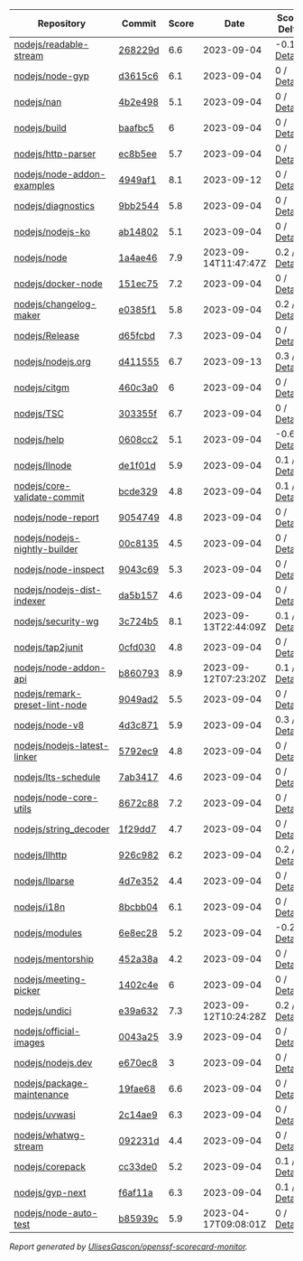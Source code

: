 <!-- OPENSSF-SCORECARD-MONITOR:START -->

| Repository | Commit | Score | Date | Score Delta | Report | StepSecurity |
| -- | -- | -- | -- | -- | -- | -- |
| [nodejs/readable-stream](https://github.com/nodejs/readable-stream) | [268229d](https://github.com/nodejs/readable-stream/commit/268229d67620d092ea4d64de5416f55997eadbaa) | 6.6 | 2023-09-04 | -0.1 / [Details](https://kooltheba.github.io/openssf-scorecard-api-visualizer/#/projects/github.com/nodejs/readable-stream/compare/268229d67620d092ea4d64de5416f55997eadbaa/268229d67620d092ea4d64de5416f55997eadbaa) | [View](https://kooltheba.github.io/openssf-scorecard-api-visualizer/#/projects/github.com/nodejs/readable-stream/commit/268229d67620d092ea4d64de5416f55997eadbaa) | [Fix it](https://app.stepsecurity.io/securerepo?repo=nodejs/readable-stream) |
| [nodejs/node-gyp](https://github.com/nodejs/node-gyp) | [d3615c6](https://github.com/nodejs/node-gyp/commit/d3615c66f7e7a65de48ce9860b1fe13710d20988) | 6.1 | 2023-09-04 | 0 / [Details](https://kooltheba.github.io/openssf-scorecard-api-visualizer/#/projects/github.com/nodejs/node-gyp/compare/445c28fabc5fbdf9c3bb3341fb70660a3530f6ad/d3615c66f7e7a65de48ce9860b1fe13710d20988) | [View](https://kooltheba.github.io/openssf-scorecard-api-visualizer/#/projects/github.com/nodejs/node-gyp/commit/d3615c66f7e7a65de48ce9860b1fe13710d20988) | [Fix it](https://app.stepsecurity.io/securerepo?repo=nodejs/node-gyp) |
| [nodejs/nan](https://github.com/nodejs/nan) | [4b2e498](https://github.com/nodejs/nan/commit/4b2e498b011fdcec517827c1b1e697516007d72e) | 5.1 | 2023-09-04 | 0 / [Details](https://kooltheba.github.io/openssf-scorecard-api-visualizer/#/projects/github.com/nodejs/nan/compare/4b2e498b011fdcec517827c1b1e697516007d72e/4b2e498b011fdcec517827c1b1e697516007d72e) | [View](https://kooltheba.github.io/openssf-scorecard-api-visualizer/#/projects/github.com/nodejs/nan/commit/4b2e498b011fdcec517827c1b1e697516007d72e) | [Fix it](https://app.stepsecurity.io/securerepo?repo=nodejs/nan) |
| [nodejs/build](https://github.com/nodejs/build) | [baafbc5](https://github.com/nodejs/build/commit/baafbc57fce4adbd451683770f5f8152da20dba8) | 6 | 2023-09-04 | 0 / [Details](https://kooltheba.github.io/openssf-scorecard-api-visualizer/#/projects/github.com/nodejs/build/compare/01d576e51d4e523d6b346cb96557b6ec96ea8cfc/baafbc57fce4adbd451683770f5f8152da20dba8) | [View](https://kooltheba.github.io/openssf-scorecard-api-visualizer/#/projects/github.com/nodejs/build/commit/baafbc57fce4adbd451683770f5f8152da20dba8) | [Fix it](https://app.stepsecurity.io/securerepo?repo=nodejs/build) |
| [nodejs/http-parser](https://github.com/nodejs/http-parser) | [ec8b5ee](https://github.com/nodejs/http-parser/commit/ec8b5ee63f0e51191ea43bb0c6eac7bfbff3141d) | 5.7 | 2023-09-04 | 0 / [Details](https://kooltheba.github.io/openssf-scorecard-api-visualizer/#/projects/github.com/nodejs/http-parser/compare/ec8b5ee63f0e51191ea43bb0c6eac7bfbff3141d/ec8b5ee63f0e51191ea43bb0c6eac7bfbff3141d) | [View](https://kooltheba.github.io/openssf-scorecard-api-visualizer/#/projects/github.com/nodejs/http-parser/commit/ec8b5ee63f0e51191ea43bb0c6eac7bfbff3141d) | [Fix it](https://app.stepsecurity.io/securerepo?repo=nodejs/http-parser) |
| [nodejs/node-addon-examples](https://github.com/nodejs/node-addon-examples) | [4949af1](https://github.com/nodejs/node-addon-examples/commit/4949af1f3483a17adce1ee91084b93f70a9066b3) | 8.1 | 2023-09-12 | 0 / [Details](https://kooltheba.github.io/openssf-scorecard-api-visualizer/#/projects/github.com/nodejs/node-addon-examples/compare/013797cb89bfe1e901b502128ae6fb59879da3a9/4949af1f3483a17adce1ee91084b93f70a9066b3) | [View](https://kooltheba.github.io/openssf-scorecard-api-visualizer/#/projects/github.com/nodejs/node-addon-examples/commit/4949af1f3483a17adce1ee91084b93f70a9066b3) | [Fix it](https://app.stepsecurity.io/securerepo?repo=nodejs/node-addon-examples) |
| [nodejs/diagnostics](https://github.com/nodejs/diagnostics) | [9bb2544](https://github.com/nodejs/diagnostics/commit/9bb2544d2ec205d9364e99331262ea97b5f8446b) | 5.8 | 2023-09-04 | 0 / [Details](https://kooltheba.github.io/openssf-scorecard-api-visualizer/#/projects/github.com/nodejs/diagnostics/compare/9bb2544d2ec205d9364e99331262ea97b5f8446b/9bb2544d2ec205d9364e99331262ea97b5f8446b) | [View](https://kooltheba.github.io/openssf-scorecard-api-visualizer/#/projects/github.com/nodejs/diagnostics/commit/9bb2544d2ec205d9364e99331262ea97b5f8446b) | [Fix it](https://app.stepsecurity.io/securerepo?repo=nodejs/diagnostics) |
| [nodejs/nodejs-ko](https://github.com/nodejs/nodejs-ko) | [ab14802](https://github.com/nodejs/nodejs-ko/commit/ab14802dc2e7288bdc4353a24176dce2f4ba9dff) | 5.1 | 2023-09-04 | 0 / [Details](https://kooltheba.github.io/openssf-scorecard-api-visualizer/#/projects/github.com/nodejs/nodejs-ko/compare/ab14802dc2e7288bdc4353a24176dce2f4ba9dff/ab14802dc2e7288bdc4353a24176dce2f4ba9dff) | [View](https://kooltheba.github.io/openssf-scorecard-api-visualizer/#/projects/github.com/nodejs/nodejs-ko/commit/ab14802dc2e7288bdc4353a24176dce2f4ba9dff) | [Fix it](https://app.stepsecurity.io/securerepo?repo=nodejs/nodejs-ko) |
| [nodejs/node](https://github.com/nodejs/node) | [1a4ae46](https://github.com/nodejs/node/commit/1a4ae462f8d2c08a6f35c64fc0598d64de1605d5) | 7.9 | 2023-09-14T11:47:47Z | 0.2 / [Details](https://kooltheba.github.io/openssf-scorecard-api-visualizer/#/projects/github.com/nodejs/node/compare/6bb400f8ec0d276b09441abaedb6cd859f593ccf/1a4ae462f8d2c08a6f35c64fc0598d64de1605d5) | [View](https://kooltheba.github.io/openssf-scorecard-api-visualizer/#/projects/github.com/nodejs/node/commit/1a4ae462f8d2c08a6f35c64fc0598d64de1605d5) | [Fix it](https://app.stepsecurity.io/securerepo?repo=nodejs/node) |
| [nodejs/docker-node](https://github.com/nodejs/docker-node) | [151ec75](https://github.com/nodejs/docker-node/commit/151ec75067877000120d634fc7fd2a18c544e3d4) | 7.2 | 2023-09-04 | 0 / [Details](https://kooltheba.github.io/openssf-scorecard-api-visualizer/#/projects/github.com/nodejs/docker-node/compare/a98a5139e7296003e489d77a387a1fd355693fdf/151ec75067877000120d634fc7fd2a18c544e3d4) | [View](https://kooltheba.github.io/openssf-scorecard-api-visualizer/#/projects/github.com/nodejs/docker-node/commit/151ec75067877000120d634fc7fd2a18c544e3d4) | [Fix it](https://app.stepsecurity.io/securerepo?repo=nodejs/docker-node) |
| [nodejs/changelog-maker](https://github.com/nodejs/changelog-maker) | [e0385f1](https://github.com/nodejs/changelog-maker/commit/e0385f16d18eeba0f10a7a2bbd54f210c3984f0d) | 5.8 | 2023-09-04 | 0.2 / [Details](https://kooltheba.github.io/openssf-scorecard-api-visualizer/#/projects/github.com/nodejs/changelog-maker/compare/1825a51d6cc751dff4020868da11325771504754/e0385f16d18eeba0f10a7a2bbd54f210c3984f0d) | [View](https://kooltheba.github.io/openssf-scorecard-api-visualizer/#/projects/github.com/nodejs/changelog-maker/commit/e0385f16d18eeba0f10a7a2bbd54f210c3984f0d) | [Fix it](https://app.stepsecurity.io/securerepo?repo=nodejs/changelog-maker) |
| [nodejs/Release](https://github.com/nodejs/Release) | [d65fcbd](https://github.com/nodejs/Release/commit/d65fcbd7a684ec9926ec1dd59239ee502d81415e) | 7.3 | 2023-09-04 | 0 / [Details](https://kooltheba.github.io/openssf-scorecard-api-visualizer/#/projects/github.com/nodejs/Release/compare/b4b46113a259b19db074a7fd47b552d84c0883f4/d65fcbd7a684ec9926ec1dd59239ee502d81415e) | [View](https://kooltheba.github.io/openssf-scorecard-api-visualizer/#/projects/github.com/nodejs/Release/commit/d65fcbd7a684ec9926ec1dd59239ee502d81415e) | [Fix it](https://app.stepsecurity.io/securerepo?repo=nodejs/Release) |
| [nodejs/nodejs.org](https://github.com/nodejs/nodejs.org) | [d411555](https://github.com/nodejs/nodejs.org/commit/d411555c9d65773be52771de30512b44033483d2) | 6.7 | 2023-09-13 | 0.3 / [Details](https://kooltheba.github.io/openssf-scorecard-api-visualizer/#/projects/github.com/nodejs/nodejs.org/compare/1fbd908497ece0c5b08c7cc8f7494d7a12e7001f/d411555c9d65773be52771de30512b44033483d2) | [View](https://kooltheba.github.io/openssf-scorecard-api-visualizer/#/projects/github.com/nodejs/nodejs.org/commit/d411555c9d65773be52771de30512b44033483d2) | [Fix it](https://app.stepsecurity.io/securerepo?repo=nodejs/nodejs.org) |
| [nodejs/citgm](https://github.com/nodejs/citgm) | [460c3a0](https://github.com/nodejs/citgm/commit/460c3a008f1c33bda2e136631d0162479419ed36) | 6 | 2023-09-04 | 0 / [Details](https://kooltheba.github.io/openssf-scorecard-api-visualizer/#/projects/github.com/nodejs/citgm/compare/460c3a008f1c33bda2e136631d0162479419ed36/460c3a008f1c33bda2e136631d0162479419ed36) | [View](https://kooltheba.github.io/openssf-scorecard-api-visualizer/#/projects/github.com/nodejs/citgm/commit/460c3a008f1c33bda2e136631d0162479419ed36) | [Fix it](https://app.stepsecurity.io/securerepo?repo=nodejs/citgm) |
| [nodejs/TSC](https://github.com/nodejs/TSC) | [303355f](https://github.com/nodejs/TSC/commit/303355ff2fe299ae8a45e4a5545052bda79d81d4) | 6.7 | 2023-09-04 | 0 / [Details](https://kooltheba.github.io/openssf-scorecard-api-visualizer/#/projects/github.com/nodejs/TSC/compare/da0061c30550f4f3d45f17998ca1c240f81ae3c3/303355ff2fe299ae8a45e4a5545052bda79d81d4) | [View](https://kooltheba.github.io/openssf-scorecard-api-visualizer/#/projects/github.com/nodejs/TSC/commit/303355ff2fe299ae8a45e4a5545052bda79d81d4) | [Fix it](https://app.stepsecurity.io/securerepo?repo=nodejs/TSC) |
| [nodejs/help](https://github.com/nodejs/help) | [0608cc2](https://github.com/nodejs/help/commit/0608cc214bff6701f81d0554791dda3f78fee3f0) | 5.1 | 2023-09-04 | -0.6 / [Details](https://kooltheba.github.io/openssf-scorecard-api-visualizer/#/projects/github.com/nodejs/help/compare/0608cc214bff6701f81d0554791dda3f78fee3f0/0608cc214bff6701f81d0554791dda3f78fee3f0) | [View](https://kooltheba.github.io/openssf-scorecard-api-visualizer/#/projects/github.com/nodejs/help/commit/0608cc214bff6701f81d0554791dda3f78fee3f0) | [Fix it](https://app.stepsecurity.io/securerepo?repo=nodejs/help) |
| [nodejs/llnode](https://github.com/nodejs/llnode) | [de1f01d](https://github.com/nodejs/llnode/commit/de1f01d70a5c58111dd873d340f898023e4e8fe6) | 5.9 | 2023-09-04 | 0.1 / [Details](https://kooltheba.github.io/openssf-scorecard-api-visualizer/#/projects/github.com/nodejs/llnode/compare/de1f01d70a5c58111dd873d340f898023e4e8fe6/de1f01d70a5c58111dd873d340f898023e4e8fe6) | [View](https://kooltheba.github.io/openssf-scorecard-api-visualizer/#/projects/github.com/nodejs/llnode/commit/de1f01d70a5c58111dd873d340f898023e4e8fe6) | [Fix it](https://app.stepsecurity.io/securerepo?repo=nodejs/llnode) |
| [nodejs/core-validate-commit](https://github.com/nodejs/core-validate-commit) | [bcde329](https://github.com/nodejs/core-validate-commit/commit/bcde3291025b7ca65b93c7c927bc6d1d5def223f) | 4.8 | 2023-09-04 | 0.1 / [Details](https://kooltheba.github.io/openssf-scorecard-api-visualizer/#/projects/github.com/nodejs/core-validate-commit/compare/964cfdcd8e0090e3c6493d9af2e38839ea0575cc/bcde3291025b7ca65b93c7c927bc6d1d5def223f) | [View](https://kooltheba.github.io/openssf-scorecard-api-visualizer/#/projects/github.com/nodejs/core-validate-commit/commit/bcde3291025b7ca65b93c7c927bc6d1d5def223f) | [Fix it](https://app.stepsecurity.io/securerepo?repo=nodejs/core-validate-commit) |
| [nodejs/node-report](https://github.com/nodejs/node-report) | [9054749](https://github.com/nodejs/node-report/commit/90547492f5da29948b00a19b13490b2ebe2c0cd6) | 4.8 | 2023-09-04 | 0 / [Details](https://kooltheba.github.io/openssf-scorecard-api-visualizer/#/projects/github.com/nodejs/node-report/compare/90547492f5da29948b00a19b13490b2ebe2c0cd6/90547492f5da29948b00a19b13490b2ebe2c0cd6) | [View](https://kooltheba.github.io/openssf-scorecard-api-visualizer/#/projects/github.com/nodejs/node-report/commit/90547492f5da29948b00a19b13490b2ebe2c0cd6) | [Fix it](https://app.stepsecurity.io/securerepo?repo=nodejs/node-report) |
| [nodejs/nodejs-nightly-builder](https://github.com/nodejs/nodejs-nightly-builder) | [00c8135](https://github.com/nodejs/nodejs-nightly-builder/commit/00c8135102b0e272ed1d8950845a5412cc9bc237) | 4.5 | 2023-09-04 | 0 / [Details](https://kooltheba.github.io/openssf-scorecard-api-visualizer/#/projects/github.com/nodejs/nodejs-nightly-builder/compare/00c8135102b0e272ed1d8950845a5412cc9bc237/00c8135102b0e272ed1d8950845a5412cc9bc237) | [View](https://kooltheba.github.io/openssf-scorecard-api-visualizer/#/projects/github.com/nodejs/nodejs-nightly-builder/commit/00c8135102b0e272ed1d8950845a5412cc9bc237) | [Fix it](https://app.stepsecurity.io/securerepo?repo=nodejs/nodejs-nightly-builder) |
| [nodejs/node-inspect](https://github.com/nodejs/node-inspect) | [9043c69](https://github.com/nodejs/node-inspect/commit/9043c6986822cf499829c079f9a7debf0a95403f) | 5.3 | 2023-09-04 | 0 / [Details](https://kooltheba.github.io/openssf-scorecard-api-visualizer/#/projects/github.com/nodejs/node-inspect/compare/9043c6986822cf499829c079f9a7debf0a95403f/9043c6986822cf499829c079f9a7debf0a95403f) | [View](https://kooltheba.github.io/openssf-scorecard-api-visualizer/#/projects/github.com/nodejs/node-inspect/commit/9043c6986822cf499829c079f9a7debf0a95403f) | [Fix it](https://app.stepsecurity.io/securerepo?repo=nodejs/node-inspect) |
| [nodejs/nodejs-dist-indexer](https://github.com/nodejs/nodejs-dist-indexer) | [da5b157](https://github.com/nodejs/nodejs-dist-indexer/commit/da5b1572f3d96b54a151fc0e9123d8011ad7afb3) | 4.6 | 2023-09-04 | 0 / [Details](https://kooltheba.github.io/openssf-scorecard-api-visualizer/#/projects/github.com/nodejs/nodejs-dist-indexer/compare/da5b1572f3d96b54a151fc0e9123d8011ad7afb3/da5b1572f3d96b54a151fc0e9123d8011ad7afb3) | [View](https://kooltheba.github.io/openssf-scorecard-api-visualizer/#/projects/github.com/nodejs/nodejs-dist-indexer/commit/da5b1572f3d96b54a151fc0e9123d8011ad7afb3) | [Fix it](https://app.stepsecurity.io/securerepo?repo=nodejs/nodejs-dist-indexer) |
| [nodejs/security-wg](https://github.com/nodejs/security-wg) | [3c724b5](https://github.com/nodejs/security-wg/commit/3c724b5b02091cb08e9db8ce2f783dc1a4690de7) | 8.1 | 2023-09-13T22:44:09Z | 0.1 / [Details](https://kooltheba.github.io/openssf-scorecard-api-visualizer/#/projects/github.com/nodejs/security-wg/compare/edb949cb5137f99bc26daba5fcf8563f45ea9eb3/3c724b5b02091cb08e9db8ce2f783dc1a4690de7) | [View](https://kooltheba.github.io/openssf-scorecard-api-visualizer/#/projects/github.com/nodejs/security-wg/commit/3c724b5b02091cb08e9db8ce2f783dc1a4690de7) | [Fix it](https://app.stepsecurity.io/securerepo?repo=nodejs/security-wg) |
| [nodejs/tap2junit](https://github.com/nodejs/tap2junit) | [0cfd030](https://github.com/nodejs/tap2junit/commit/0cfd0301af2f5fa10d41bda0e101e915bd24a5cf) | 4.8 | 2023-09-04 | 0 / [Details](https://kooltheba.github.io/openssf-scorecard-api-visualizer/#/projects/github.com/nodejs/tap2junit/compare/0cfd0301af2f5fa10d41bda0e101e915bd24a5cf/0cfd0301af2f5fa10d41bda0e101e915bd24a5cf) | [View](https://kooltheba.github.io/openssf-scorecard-api-visualizer/#/projects/github.com/nodejs/tap2junit/commit/0cfd0301af2f5fa10d41bda0e101e915bd24a5cf) | [Fix it](https://app.stepsecurity.io/securerepo?repo=nodejs/tap2junit) |
| [nodejs/node-addon-api](https://github.com/nodejs/node-addon-api) | [b860793](https://github.com/nodejs/node-addon-api/commit/b860793effe366712bfa357054d1a4d9020e0f24) | 8.9 | 2023-09-12T07:23:20Z | 0.1 / [Details](https://kooltheba.github.io/openssf-scorecard-api-visualizer/#/projects/github.com/nodejs/node-addon-api/compare/59dc6be097038ef61613d806c8593e290f280c95/b860793effe366712bfa357054d1a4d9020e0f24) | [View](https://kooltheba.github.io/openssf-scorecard-api-visualizer/#/projects/github.com/nodejs/node-addon-api/commit/b860793effe366712bfa357054d1a4d9020e0f24) | [Fix it](https://app.stepsecurity.io/securerepo?repo=nodejs/node-addon-api) |
| [nodejs/remark-preset-lint-node](https://github.com/nodejs/remark-preset-lint-node) | [9049ad2](https://github.com/nodejs/remark-preset-lint-node/commit/9049ad2af3333786d77d9b00e6a643f80b52e2aa) | 5.5 | 2023-09-04 | 0 / [Details](https://kooltheba.github.io/openssf-scorecard-api-visualizer/#/projects/github.com/nodejs/remark-preset-lint-node/compare/99d9f8feea37bbd649d218e9534de948f1181bd3/9049ad2af3333786d77d9b00e6a643f80b52e2aa) | [View](https://kooltheba.github.io/openssf-scorecard-api-visualizer/#/projects/github.com/nodejs/remark-preset-lint-node/commit/9049ad2af3333786d77d9b00e6a643f80b52e2aa) | [Fix it](https://app.stepsecurity.io/securerepo?repo=nodejs/remark-preset-lint-node) |
| [nodejs/node-v8](https://github.com/nodejs/node-v8) | [4d3c871](https://github.com/nodejs/node-v8/commit/4d3c8710c78f5bb9f3b7ecfab4db4f42b364e80d) | 5.9 | 2023-09-04 | 0.3 / [Details](https://kooltheba.github.io/openssf-scorecard-api-visualizer/#/projects/github.com/nodejs/node-v8/compare/4d3c8710c78f5bb9f3b7ecfab4db4f42b364e80d/4d3c8710c78f5bb9f3b7ecfab4db4f42b364e80d) | [View](https://kooltheba.github.io/openssf-scorecard-api-visualizer/#/projects/github.com/nodejs/node-v8/commit/4d3c8710c78f5bb9f3b7ecfab4db4f42b364e80d) | [Fix it](https://app.stepsecurity.io/securerepo?repo=nodejs/node-v8) |
| [nodejs/nodejs-latest-linker](https://github.com/nodejs/nodejs-latest-linker) | [5792ec9](https://github.com/nodejs/nodejs-latest-linker/commit/5792ec991efc5b35aa67e14b45d5120fba369edd) | 4.8 | 2023-09-04 | 0 / [Details](https://kooltheba.github.io/openssf-scorecard-api-visualizer/#/projects/github.com/nodejs/nodejs-latest-linker/compare/5792ec991efc5b35aa67e14b45d5120fba369edd/5792ec991efc5b35aa67e14b45d5120fba369edd) | [View](https://kooltheba.github.io/openssf-scorecard-api-visualizer/#/projects/github.com/nodejs/nodejs-latest-linker/commit/5792ec991efc5b35aa67e14b45d5120fba369edd) | [Fix it](https://app.stepsecurity.io/securerepo?repo=nodejs/nodejs-latest-linker) |
| [nodejs/lts-schedule](https://github.com/nodejs/lts-schedule) | [7ab3417](https://github.com/nodejs/lts-schedule/commit/7ab3417749715bd6665eb840da54a5bea696ecc0) | 4.6 | 2023-09-04 | 0 / [Details](https://kooltheba.github.io/openssf-scorecard-api-visualizer/#/projects/github.com/nodejs/lts-schedule/compare/7ab3417749715bd6665eb840da54a5bea696ecc0/7ab3417749715bd6665eb840da54a5bea696ecc0) | [View](https://kooltheba.github.io/openssf-scorecard-api-visualizer/#/projects/github.com/nodejs/lts-schedule/commit/7ab3417749715bd6665eb840da54a5bea696ecc0) | [Fix it](https://app.stepsecurity.io/securerepo?repo=nodejs/lts-schedule) |
| [nodejs/node-core-utils](https://github.com/nodejs/node-core-utils) | [8672c88](https://github.com/nodejs/node-core-utils/commit/8672c8823f6b06f8db141ddafcebce2d10f86b4e) | 7.2 | 2023-09-04 | 0 / [Details](https://kooltheba.github.io/openssf-scorecard-api-visualizer/#/projects/github.com/nodejs/node-core-utils/compare/bdc9a6bbcef523b064d5f04f53f320eb7dd2655d/8672c8823f6b06f8db141ddafcebce2d10f86b4e) | [View](https://kooltheba.github.io/openssf-scorecard-api-visualizer/#/projects/github.com/nodejs/node-core-utils/commit/8672c8823f6b06f8db141ddafcebce2d10f86b4e) | [Fix it](https://app.stepsecurity.io/securerepo?repo=nodejs/node-core-utils) |
| [nodejs/string_decoder](https://github.com/nodejs/string_decoder) | [1f29dd7](https://github.com/nodejs/string_decoder/commit/1f29dd715a6c829da89e869af7dafc231c20ed9f) | 4.7 | 2023-09-04 | 0 / [Details](https://kooltheba.github.io/openssf-scorecard-api-visualizer/#/projects/github.com/nodejs/string_decoder/compare/1f29dd715a6c829da89e869af7dafc231c20ed9f/1f29dd715a6c829da89e869af7dafc231c20ed9f) | [View](https://kooltheba.github.io/openssf-scorecard-api-visualizer/#/projects/github.com/nodejs/string_decoder/commit/1f29dd715a6c829da89e869af7dafc231c20ed9f) | [Fix it](https://app.stepsecurity.io/securerepo?repo=nodejs/string_decoder) |
| [nodejs/llhttp](https://github.com/nodejs/llhttp) | [926c982](https://github.com/nodejs/llhttp/commit/926c982942eb53a13f01c1e9e6b19bd3b196e7dd) | 6.2 | 2023-09-04 | 0.2 / [Details](https://kooltheba.github.io/openssf-scorecard-api-visualizer/#/projects/github.com/nodejs/llhttp/compare/78af631d7d365f1981e01a0ab7d31c22fc0db76f/926c982942eb53a13f01c1e9e6b19bd3b196e7dd) | [View](https://kooltheba.github.io/openssf-scorecard-api-visualizer/#/projects/github.com/nodejs/llhttp/commit/926c982942eb53a13f01c1e9e6b19bd3b196e7dd) | [Fix it](https://app.stepsecurity.io/securerepo?repo=nodejs/llhttp) |
| [nodejs/llparse](https://github.com/nodejs/llparse) | [4d7e352](https://github.com/nodejs/llparse/commit/4d7e35267870b576f41112f6f720f4a1009b10b8) | 4.4 | 2023-09-04 | 0 / [Details](https://kooltheba.github.io/openssf-scorecard-api-visualizer/#/projects/github.com/nodejs/llparse/compare/4d7e35267870b576f41112f6f720f4a1009b10b8/4d7e35267870b576f41112f6f720f4a1009b10b8) | [View](https://kooltheba.github.io/openssf-scorecard-api-visualizer/#/projects/github.com/nodejs/llparse/commit/4d7e35267870b576f41112f6f720f4a1009b10b8) | [Fix it](https://app.stepsecurity.io/securerepo?repo=nodejs/llparse) |
| [nodejs/i18n](https://github.com/nodejs/i18n) | [8bcbb04](https://github.com/nodejs/i18n/commit/8bcbb04a212b5ea65ba362407d1c65a3aaefc392) | 6.1 | 2023-09-04 | 0 / [Details](https://kooltheba.github.io/openssf-scorecard-api-visualizer/#/projects/github.com/nodejs/i18n/compare/8bcbb04a212b5ea65ba362407d1c65a3aaefc392/8bcbb04a212b5ea65ba362407d1c65a3aaefc392) | [View](https://kooltheba.github.io/openssf-scorecard-api-visualizer/#/projects/github.com/nodejs/i18n/commit/8bcbb04a212b5ea65ba362407d1c65a3aaefc392) | [Fix it](https://app.stepsecurity.io/securerepo?repo=nodejs/i18n) |
| [nodejs/modules](https://github.com/nodejs/modules) | [6e8ec28](https://github.com/nodejs/modules/commit/6e8ec28d20993ed8a7815c82255471ac628f2c3d) | 5.2 | 2023-09-04 | -0.2 / [Details](https://kooltheba.github.io/openssf-scorecard-api-visualizer/#/projects/github.com/nodejs/modules/compare/6e8ec28d20993ed8a7815c82255471ac628f2c3d/6e8ec28d20993ed8a7815c82255471ac628f2c3d) | [View](https://kooltheba.github.io/openssf-scorecard-api-visualizer/#/projects/github.com/nodejs/modules/commit/6e8ec28d20993ed8a7815c82255471ac628f2c3d) | [Fix it](https://app.stepsecurity.io/securerepo?repo=nodejs/modules) |
| [nodejs/mentorship](https://github.com/nodejs/mentorship) | [452a38a](https://github.com/nodejs/mentorship/commit/452a38aec26bb4d9256b2dcde79c51ffd44cd2b7) | 4.2 | 2023-09-04 | 0 / [Details](https://kooltheba.github.io/openssf-scorecard-api-visualizer/#/projects/github.com/nodejs/mentorship/compare/452a38aec26bb4d9256b2dcde79c51ffd44cd2b7/452a38aec26bb4d9256b2dcde79c51ffd44cd2b7) | [View](https://kooltheba.github.io/openssf-scorecard-api-visualizer/#/projects/github.com/nodejs/mentorship/commit/452a38aec26bb4d9256b2dcde79c51ffd44cd2b7) | [Fix it](https://app.stepsecurity.io/securerepo?repo=nodejs/mentorship) |
| [nodejs/meeting-picker](https://github.com/nodejs/meeting-picker) | [1402c4e](https://github.com/nodejs/meeting-picker/commit/1402c4e5f5bca5606c914504a07fb20e57fe7130) | 6 | 2023-09-04 | 0 / [Details](https://kooltheba.github.io/openssf-scorecard-api-visualizer/#/projects/github.com/nodejs/meeting-picker/compare/59551e89e5eaba260610a702dbd125d8117795b6/1402c4e5f5bca5606c914504a07fb20e57fe7130) | [View](https://kooltheba.github.io/openssf-scorecard-api-visualizer/#/projects/github.com/nodejs/meeting-picker/commit/1402c4e5f5bca5606c914504a07fb20e57fe7130) | [Fix it](https://app.stepsecurity.io/securerepo?repo=nodejs/meeting-picker) |
| [nodejs/undici](https://github.com/nodejs/undici) | [e39a632](https://github.com/nodejs/undici/commit/e39a6324c4474c6614cac98b8668e3d036aa6b18) | 7.3 | 2023-09-12T10:24:28Z | 0.2 / [Details](https://kooltheba.github.io/openssf-scorecard-api-visualizer/#/projects/github.com/nodejs/undici/compare/c83b084879fa0bb8e0469d31ec61428ac68160d5/e39a6324c4474c6614cac98b8668e3d036aa6b18) | [View](https://kooltheba.github.io/openssf-scorecard-api-visualizer/#/projects/github.com/nodejs/undici/commit/e39a6324c4474c6614cac98b8668e3d036aa6b18) | [Fix it](https://app.stepsecurity.io/securerepo?repo=nodejs/undici) |
| [nodejs/official-images](https://github.com/nodejs/official-images) | [0043a25](https://github.com/nodejs/official-images/commit/0043a2597f764b1c0374abd06c57d496d6cc8ffd) | 3.9 | 2023-09-04 | 0 / [Details](https://kooltheba.github.io/openssf-scorecard-api-visualizer/#/projects/github.com/nodejs/official-images/compare/0043a2597f764b1c0374abd06c57d496d6cc8ffd/0043a2597f764b1c0374abd06c57d496d6cc8ffd) | [View](https://kooltheba.github.io/openssf-scorecard-api-visualizer/#/projects/github.com/nodejs/official-images/commit/0043a2597f764b1c0374abd06c57d496d6cc8ffd) | [Fix it](https://app.stepsecurity.io/securerepo?repo=nodejs/official-images) |
| [nodejs/nodejs.dev](https://github.com/nodejs/nodejs.dev) | [e670ec8](https://github.com/nodejs/nodejs.dev/commit/e670ec88c82119ed3141d97e24a2e98630a304c9) | 3 | 2023-09-04 | 0 / [Details](https://kooltheba.github.io/openssf-scorecard-api-visualizer/#/projects/github.com/nodejs/nodejs.dev/compare/5a66d4102570ac8693a927b5ed2b440967fb29d3/e670ec88c82119ed3141d97e24a2e98630a304c9) | [View](https://kooltheba.github.io/openssf-scorecard-api-visualizer/#/projects/github.com/nodejs/nodejs.dev/commit/e670ec88c82119ed3141d97e24a2e98630a304c9) | [Fix it](https://app.stepsecurity.io/securerepo?repo=nodejs/nodejs.dev) |
| [nodejs/package-maintenance](https://github.com/nodejs/package-maintenance) | [19fae68](https://github.com/nodejs/package-maintenance/commit/19fae683253a994cc1deb056a016d21e1baf7da2) | 6.6 | 2023-09-04 | 0 / [Details](https://kooltheba.github.io/openssf-scorecard-api-visualizer/#/projects/github.com/nodejs/package-maintenance/compare/e91aee5cdbb4bf85cdb1b433d5967750531e1596/19fae683253a994cc1deb056a016d21e1baf7da2) | [View](https://kooltheba.github.io/openssf-scorecard-api-visualizer/#/projects/github.com/nodejs/package-maintenance/commit/19fae683253a994cc1deb056a016d21e1baf7da2) | [Fix it](https://app.stepsecurity.io/securerepo?repo=nodejs/package-maintenance) |
| [nodejs/uvwasi](https://github.com/nodejs/uvwasi) | [2c14ae9](https://github.com/nodejs/uvwasi/commit/2c14ae9beafb74c369dffc3fc927a84e91a1ed1f) | 6.3 | 2023-09-04 | 0 / [Details](https://kooltheba.github.io/openssf-scorecard-api-visualizer/#/projects/github.com/nodejs/uvwasi/compare/7dffc6b19d14aea8d63e13c49163021ec8822cee/2c14ae9beafb74c369dffc3fc927a84e91a1ed1f) | [View](https://kooltheba.github.io/openssf-scorecard-api-visualizer/#/projects/github.com/nodejs/uvwasi/commit/2c14ae9beafb74c369dffc3fc927a84e91a1ed1f) | [Fix it](https://app.stepsecurity.io/securerepo?repo=nodejs/uvwasi) |
| [nodejs/whatwg-stream](https://github.com/nodejs/whatwg-stream) | [092231d](https://github.com/nodejs/whatwg-stream/commit/092231da3ade919daef9b23ea4e0ed7c9a7dea80) | 4.4 | 2023-09-04 | 0 / [Details](https://kooltheba.github.io/openssf-scorecard-api-visualizer/#/projects/github.com/nodejs/whatwg-stream/compare/092231da3ade919daef9b23ea4e0ed7c9a7dea80/092231da3ade919daef9b23ea4e0ed7c9a7dea80) | [View](https://kooltheba.github.io/openssf-scorecard-api-visualizer/#/projects/github.com/nodejs/whatwg-stream/commit/092231da3ade919daef9b23ea4e0ed7c9a7dea80) | [Fix it](https://app.stepsecurity.io/securerepo?repo=nodejs/whatwg-stream) |
| [nodejs/corepack](https://github.com/nodejs/corepack) | [cc33de0](https://github.com/nodejs/corepack/commit/cc33de0a5af01fb7e64f615395250b1c57462f34) | 5.2 | 2023-09-04 | 0.1 / [Details](https://kooltheba.github.io/openssf-scorecard-api-visualizer/#/projects/github.com/nodejs/corepack/compare/b8a4a529319eed50983f9f2c527490d07806b1bc/cc33de0a5af01fb7e64f615395250b1c57462f34) | [View](https://kooltheba.github.io/openssf-scorecard-api-visualizer/#/projects/github.com/nodejs/corepack/commit/cc33de0a5af01fb7e64f615395250b1c57462f34) | [Fix it](https://app.stepsecurity.io/securerepo?repo=nodejs/corepack) |
| [nodejs/gyp-next](https://github.com/nodejs/gyp-next) | [f6af11a](https://github.com/nodejs/gyp-next/commit/f6af11aa1ed5c5d209e53d952acd4998e3b011a1) | 6.3 | 2023-09-04 | 0.1 / [Details](https://kooltheba.github.io/openssf-scorecard-api-visualizer/#/projects/github.com/nodejs/gyp-next/compare/a7eb264d79e48319a2c203223e0ffbcccea3e9ad/f6af11aa1ed5c5d209e53d952acd4998e3b011a1) | [View](https://kooltheba.github.io/openssf-scorecard-api-visualizer/#/projects/github.com/nodejs/gyp-next/commit/f6af11aa1ed5c5d209e53d952acd4998e3b011a1) | [Fix it](https://app.stepsecurity.io/securerepo?repo=nodejs/gyp-next) |
| [nodejs/node-auto-test](https://github.com/nodejs/node-auto-test) | [b85939c](https://github.com/nodejs/node-auto-test/commit/b85939c0dc88670c1d3fbed36b5aba01e2c3f4c7) | 5.9 | 2023-04-17T09:08:01Z | 0 / [Details](https://kooltheba.github.io/openssf-scorecard-api-visualizer/#/projects/github.com/nodejs/node-auto-test/compare/b85939c0dc88670c1d3fbed36b5aba01e2c3f4c7/b85939c0dc88670c1d3fbed36b5aba01e2c3f4c7) | [View](https://kooltheba.github.io/openssf-scorecard-api-visualizer/#/projects/github.com/nodejs/node-auto-test/commit/b85939c0dc88670c1d3fbed36b5aba01e2c3f4c7) | [Fix it](https://app.stepsecurity.io/securerepo?repo=nodejs/node-auto-test) |

_Report generated by [UlisesGascon/openssf-scorecard-monitor](https://github.com/UlisesGascon/openssf-scorecard-monitor)._
<!-- OPENSSF-SCORECARD-MONITOR:END -->